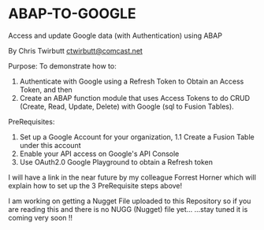 ABAP-TO-GOOGLE
==============

Access and update Google data (with Authentication) using ABAP

By Chris Twirbutt
ctwirbutt@comcast.net

Purpose:
To demonstrate how to:
1) Authenticate with Google using a Refresh Token to Obtain an Access Token, and then
2) Create an ABAP function module that uses Access Tokens to do CRUD (Create, Read, Update, Delete) with Google (sql to Fusion Tables).

PreRequisites:

1) Set up a Google Account for your organization,
  1.1 Create a Fusion Table under this account
2) Enable your API access on Google's API Console
3) Use OAuth2.0 Google Playground to obtain a Refresh token

I will have a link in the near future by my colleague Forrest Horner which will explain how to 
set up the 3 PreRequisite steps above!

I am working on getting a Nugget File uploaded to this Repository so if you are reading this and there is no
NUGG (Nugget) file yet...     ...stay tuned it is coming very soon !!


